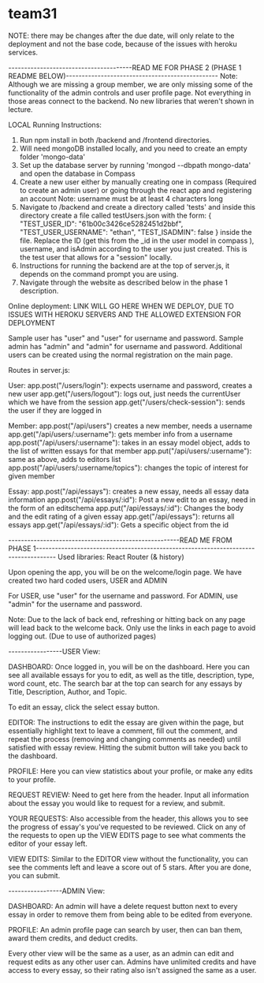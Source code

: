 # team31
NOTE: there may be changes after the due date, will only relate to the deployment and not the base code, because of the issues with heroku services.


---------------------------------------READ ME FOR PHASE 2 (PHASE 1 README BELOW)------------------------------------------------
Note: Although we are missing a group member, we are only missing some of the functionality of the admin controls and user profile page. Not everything in those areas connect to the backend.
No new libraries that weren't shown in lecture.


LOCAL Running Instructions:
1) Run npm install in both /backend and /frontend directories.
2) Will need mongoDB installed locally, and you need to create an empty folder 'mongo-data'
3) Set up the database server by running 'mongod --dbpath mongo-data' and open the database in Compass
4) Create a new user either by manually creating one in compass (Required to create an admin user) or going through the react app and registering an account
Note: username must be at least 4 characters long
5) Navigate to /backend and create a directory called 'tests' and inside this directory create a file called testUsers.json with the form:
{
  "TEST_USER_ID": "61b00c3426ce5282451d2bbf",
  "TEST_USER_USERNAME": "ethan",
  "TEST_ISADMIN": false
}
inside the file. Replace the ID (get this from the _id in the user model in compass ), username, and isAdmin according to the user you just created. This is the test user that allows for a "session" locally.
6) Instructions for running the backend are at the top of server.js, it depends on the command prompt you are using.
7) Navigate through the website as described below in the phase 1 description.


Online deployment: LINK WILL GO HERE WHEN WE DEPLOY, DUE TO ISSUES WITH HEROKU SERVERS AND THE ALLOWED EXTENSION FOR DEPLOYMENT

Sample user has "user" and "user" for username and password.
Sample admin has "admin" and "admin" for username and password.
Additional users can be created using the normal registration on the main page.


Routes in server.js:

User:
app.post("/users/login"): expects username and password, creates a new user
app.get("/users/logout"): logs out, just needs the currentUser which we have from the session
app.get("/users/check-session"): sends the user if they are logged in

Member:
app.post("/api/users") creates a new member, needs a username
app.get("/api/users/:username"): gets member info from a username
app.post("/api/users/:username"): takes in an essay model object, adds to the list of written essays for that member
app.put("/api/users/:username"): same as above, adds to editors list
app.post("/api/users/:username/topics"): changes the topic of interest for given member

Essay:
app.post("/api/essays"): creates a new essay, needs all essay data information
app.post("/api/essays/:id"): Post a new edit to an essay, need in the form of an editschema
app.put("/api/essays/:id"): Changes the body and the edit rating of a given essay
app.get("/api/essays"): returns all essays
app.get("/api/essays/:id"): Gets a specific object from the id













------------------------------------------------------READ ME FROM PHASE 1------------------------------------------------------------------------------------
Used libraries: React Router (& history)


Upon opening the app, you will be on the welcome/login page. We have created two hard coded users, USER and ADMIN

For USER, use "user" for the username and password.
For ADMIN, use "admin" for the username and password.

Note: Due to the lack of back end, refreshing or hitting back on any page will lead back to the welcome back. Only use the links in each page to
avoid logging out. (Due to use of authorized pages)

-----------------USER View:

DASHBOARD:
Once logged in, you will be on the dashboard. Here you can see all available essays for you to edit, as
well as the title, description, type, word count, etc.
The search bar at the top can search for any essays by Title, Description, Author, and Topic.

To edit an essay, click the select essay button.

EDITOR:
The instructions to edit the essay are given within the page, but essentially highlight text to leave a comment,
fill out the comment, and repeat the process (removing and changing comments as needed) until satisfied with essay review.
Hitting the submit button will take you back to the dashboard.

PROFILE:
Here you can view statistics about your profile, or make any edits to your profile.

REQUEST REVIEW:
Need to get here from the header. Input all information about the essay you would like to request for a review, and submit.


YOUR REQUESTS:
Also accessible from the header, this allows you to see the progress of essay's you've requested to be reviewed.
Click on any of the requests to open up the VIEW EDITS page to see what comments the editor of your essay left.

VIEW EDITS:
Similar to the EDITOR view without the functionality, you can see the comments left and leave a score out of 5 stars. After you are done,
you can submit.



-----------------ADMIN View:

DASHBOARD: An admin will have a delete request button next to every essay in order to remove them from being able to be edited from everyone.

PROFILE: An admin profile page can search by user, then can ban them, award them credits, and deduct credits.

Every other view will be the same as a user, as an admin can edit and request edits as any other user can. Admins have unlimited credits
and have access to every essay, so their rating also isn't assigned the same as a user.
